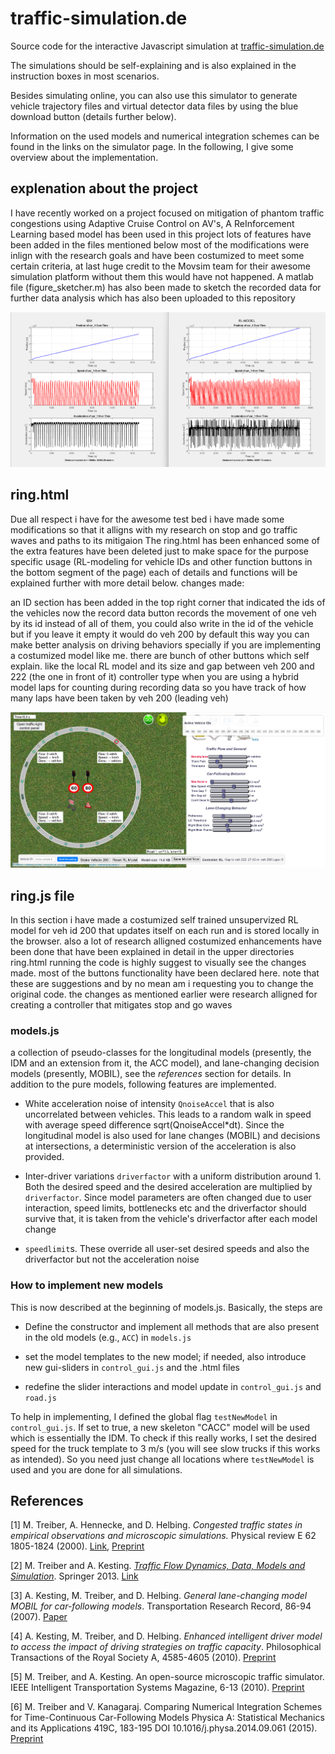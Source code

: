 # traffic-simulation.de
Source code for the interactive Javascript simulation at  [traffic-simulation.de](https://traffic-simulation.de)

The simulations should be self-explaining and is also explained in the instruction boxes in most scenarios.

Besides simulating online, you can also use this simulator to generate vehicle trajectory files and virtual detector data files by using the blue download button (details further below).

Information on the used models and numerical integration schemes can be found in the links on the simulator page. In the following, I give some overview  about the implementation.

## explenation about the project

I have recently worked on a project focused on mitigation of phantom traffic congestions using Adaptive Cruise Control on AV's, A ReInforcement Learning based model has been used in this project lots of features have been added in the files mentioned below most of the modifications were inlign with the research goals and have been costumized to meet some certain criteria, at last huge credit to the Movsim team for their awesome simulation platform without them this would have not happened. A matlab file (figure_sketcher.m) has also been made to sketch the recorded data for further data analysis which has also been uploaded to this repository 

<p align="center">
    <img src="matlab_figure.png" alt="Icon" />
</p>

## ring.html

Due all respect i have for the awesome test bed i have made some modifications so that it alligns with my research on stop and go traffic waves and paths to its mitigaion The ring.html has been enhanced some of the extra features have been deleted just to make space for the purpose specific usage (RL-modeling for vehicle IDs and other function buttons in the bottom segment of the page) each of details and functions will be explained further with more detail below. changes made:

an ID section has been added in the top right corner that indicated the ids of the vehicles
now the record data button records the movement of one veh by its id instead of all of them, you could also write in the id of the vehicle but if you leave it empty it would do veh 200 by default this way you can make better analysis on driving behaviors specially if you are implementing a costumized model like me.
there are bunch of other buttons which self explain. like the local RL model and its size and gap between veh 200 and 222 (the one in front of it)
controller type when you are using a hybrid model
laps for counting during recording data so you have track of how many laps have been taken by veh 200 (leading veh)

<p align="center">
    <img src="Screenshot 2025-07-26 020904.png" alt="Icon" />
</p>

## ring.js file

In this section i have made a costumized self trained unsupervized RL model for veh id 200 that updates itself on each run and is stored locally in the browser. also a lot of research alligned costumized enhancements have been done that have been explained in detail in the upper directories ring.html running the code is highly suggest to visually see the changes made. most of the buttons functionality have been declared here.
note that these are suggestions and by no mean am i requesting you to change the original code. the changes as mentioned earlier were research alligned for creating a controller that mitigates stop and go waves

### models.js

a collection of pseudo-classes for the longitudinal models (presently, the IDM and an extension from it, the ACC model), and lane-changing decision models (presently, MOBIL), see the _references_ section for details. In addition to the pure models, following features are implemented.

* White acceleration noise of intensity `QnoiseAccel` that is also uncorrelated between vehicles. This leads to a random walk in speed with average speed difference sqrt(QnoiseAccel*dt). Since the longitudinal model is also used for lane changes (MOBIL) and decisions at intersections, a deterministic version of the acceleration is also provided.

* Inter-driver variations `driverfactor` with a uniform distribution around 1. Both the desired speed and the desired acceleration are multiplied by `driverfactor`. Since model parameters are often changed due to user interaction, speed limits, bottlenecks etc and the driverfactor should survive that, it is taken from the vehicle's driverfactor after each model change

* `speedlimit`s. These override all user-set desired speeds and also the driverfactor but not the acceleration noise

### How to implement new models

This is now described at the beginning of models.js. Basically, the steps are

* Define the constructor and implement all methods that are also present in the old models  (e.g., `ACC`) in `models.js`

* set the model templates to the new model; if needed, also introduce new gui-sliders in `control_gui.js` and the .html files

* redefine the slider interactions and model update in `control_gui.js` and `road.js`

To help in implementing, I defined the global flag `testNewModel` in `control_gui.js`. If set to true, a new skeleton "CACC" model will be used which is essentially the IDM. To check if this really works, I set the desired speed for the truck template to 3 m/s (you will see slow trucks if this works as intended). So you need just change all locations where `testNewModel` is used and you are done for all simulations.


## References 

[1] M. Treiber, A. Hennecke, and D. Helbing. _Congested traffic states in empirical observations and microscopic simulations._ Physical review E 62 1805-1824 (2000). [Link](http://journals.aps.org/pre/pdf/10.1103/PhysRevE.62.1805), [Preprint](http://arxiv.org/abs/cond-mat/0002177)

[2] M. Treiber and A. Kesting. [_Traffic Flow Dynamics, Data, Models and Simulation_](http://www.traffic-flow-dynamics.org). Springer 2013. [Link](http://www.springer.com/physics/complexity/book/978-3-642-32459-8)

[3] A. Kesting, M. Treiber, and D. Helbing. _General lane-changing model MOBIL for car-following models_.   Transportation Research Record, 86-94 (2007). [Paper](http://www.akesting.de/download/MOBIL_TRR_2007.pdf)
    
[4] A. Kesting, M. Treiber, and D. Helbing. _Enhanced intelligent driver model to access the impact of driving strategies on traffic capacity_. Philosophical Transactions of the Royal Society A, 4585-4605 (2010). [Preprint](http://arxiv.org/abs/0912.3613)
    
[5] M. Treiber, and A. Kesting. An open-source microscopic traffic
simulator.     IEEE Intelligent Transportation Systems Magazine, 6-13
(2010). [Preprint](http://arxiv.org/abs/1012.4913)

[6] M. Treiber and V. Kanagaraj.
Comparing Numerical Integration Schemes for Time-Continuous Car-Following Models
Physica A: Statistical Mechanics and its Applications 419C, 183-195
DOI 10.1016/j.physa.2014.09.061 (2015).
[Preprint](http://arxiv.org/abs/1403.4881)
